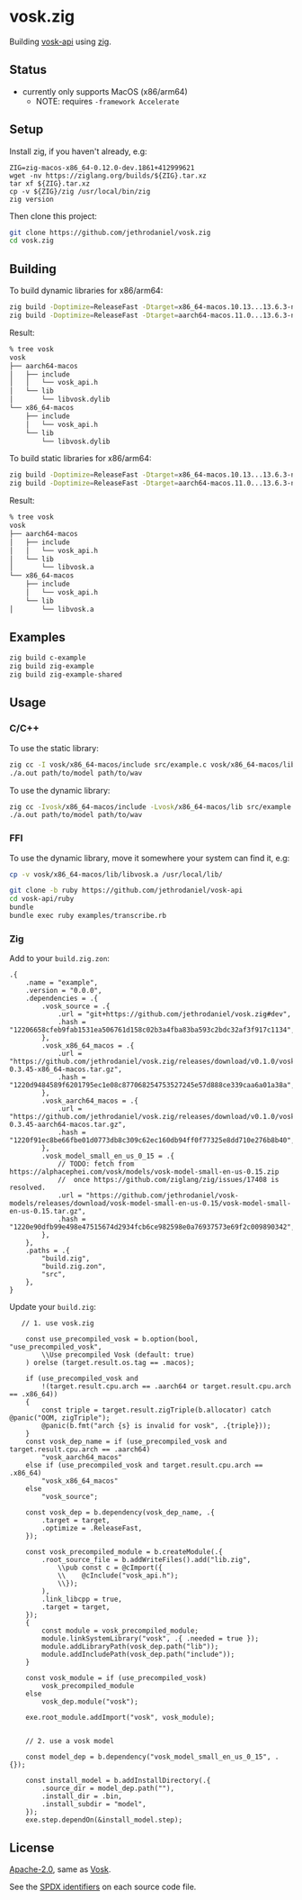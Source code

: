 <!-- Copyright 2023-present, Mark Delk -->
<!-- SPDX-License-Identifier: Apache-2.0 -->

# vosk.zig

Building [vosk-api](https://github.com/alphacep/vosk-api) using [zig](https://ziglang.org).

## Status

- currently only supports MacOS (x86/arm64)
  - NOTE: requires `-framework Accelerate`

## Setup

Install zig, if you haven't already, e.g:

```
ZIG=zig-macos-x86_64-0.12.0-dev.1861+412999621
wget -nv https://ziglang.org/builds/${ZIG}.tar.xz
tar xf ${ZIG}.tar.xz
cp -v ${ZIG}/zig /usr/local/bin/zig
zig version
```

Then clone this project:
```sh
git clone https://github.com/jethrodaniel/vosk.zig
cd vosk.zig
```

## Building

To build dynamic libraries for x86/arm64:

```sh
zig build -Doptimize=ReleaseFast -Dtarget=x86_64-macos.10.13...13.6.3-none -p vosk/x86_64-macos shared
zig build -Doptimize=ReleaseFast -Dtarget=aarch64-macos.11.0...13.6.3-none -p vosk/aarch64-macos shared
```

Result:
```sh
% tree vosk
vosk
├── aarch64-macos
│   ├── include
│   │   └── vosk_api.h
│   └── lib
│       └── libvosk.dylib
└── x86_64-macos
    ├── include
    │   └── vosk_api.h
    └── lib
        └── libvosk.dylib
```

To build static libraries for x86/arm64:

```sh
zig build -Doptimize=ReleaseFast -Dtarget=x86_64-macos.10.13...13.6.3-none -p vosk/x86_64-macos static
zig build -Doptimize=ReleaseFast -Dtarget=aarch64-macos.11.0...13.6.3-none -p vosk/aarch64-macos static
```

Result:
```sh
% tree vosk
vosk
├── aarch64-macos
│   ├── include
│   │   └── vosk_api.h
│   └── lib
│       └── libvosk.a
└── x86_64-macos
    ├── include
    │   └── vosk_api.h
    └── lib
│       └── libvosk.a
```

## Examples

```sh
zig build c-example
zig build zig-example
zig build zig-example-shared
```

## Usage

### C/C++

To use the static library:

```sh
zig cc -I vosk/x86_64-macos/include src/example.c vosk/x86_64-macos/lib/libvosk.a -framework Accelerate -lc++
./a.out path/to/model path/to/wav
```

To use the dynamic library:

```sh
zig cc -Ivosk/x86_64-macos/include -Lvosk/x86_64-macos/lib src/example.c -lvosk -Wl,-rpath,vosk/x86_64-macos/lib
./a.out path/to/model path/to/wav
```

### FFI

To use the dynamic library, move it somewhere your system can find it, e.g:

```sh
cp -v vosk/x86_64-macos/lib/libvosk.a /usr/local/lib/

git clone -b ruby https://github.com/jethrodaniel/vosk-api
cd vosk-api/ruby
bundle
bundle exec ruby examples/transcribe.rb
```

### Zig

Add to your `build.zig.zon`:
```zig
.{
    .name = "example",
    .version = "0.0.0",
    .dependencies = .{
        .vosk_source = .{
            .url = "git+https://github.com/jethrodaniel/vosk.zig#dev",
            .hash = "12206658cfeb9fab1531ea506761d158c02b3a4fba83ba593c2bdc32af3f917c1134",
        },
        .vosk_x86_64_macos = .{
            .url = "https://github.com/jethrodaniel/vosk.zig/releases/download/v0.1.0/vosk-0.3.45-x86_64-macos.tar.gz",
            .hash = "1220d9484589f6201795ec1e08c877068254753527245e57d888ce339caa6a01a38a",
        },
        .vosk_aarch64_macos = .{
            .url = "https://github.com/jethrodaniel/vosk.zig/releases/download/v0.1.0/vosk-0.3.45-aarch64-macos.tar.gz",
            .hash = "1220f91ec8be66fbe01d0773db8c309c62ec160db94ff0f77325e8dd710e276b8b40",
        },
        .vosk_model_small_en_us_0_15 = .{
            // TODO: fetch from https://alphacephei.com/vosk/models/vosk-model-small-en-us-0.15.zip
            //  once https://github.com/ziglang/zig/issues/17408 is resolved.
            .url = "https://github.com/jethrodaniel/vosk-models/releases/download/vosk-model-small-en-us-0.15/vosk-model-small-en-us-0.15.tar.gz",
            .hash = "1220e90dfb99e498e47515674d2934fcb6ce982598e0a76937573e69f2c009890342",
        },
    },
    .paths = .{
        "build.zig",
        "build.zig.zon",
        "src",
    },
}
```

Update your `build.zig`:
```zig
   // 1. use vosk.zig

    const use_precompiled_vosk = b.option(bool, "use_precompiled_vosk",
        \\Use precompiled Vosk (default: true)
    ) orelse (target.result.os.tag == .macos);

    if (use_precompiled_vosk and
        !(target.result.cpu.arch == .aarch64 or target.result.cpu.arch == .x86_64))
    {
        const triple = target.result.zigTriple(b.allocator) catch @panic("OOM, zigTriple");
        @panic(b.fmt("arch {s} is invalid for vosk", .{triple}));
    }
    const vosk_dep_name = if (use_precompiled_vosk and target.result.cpu.arch == .aarch64)
        "vosk_aarch64_macos"
    else if (use_precompiled_vosk and target.result.cpu.arch == .x86_64)
        "vosk_x86_64_macos"
    else
        "vosk_source";

    const vosk_dep = b.dependency(vosk_dep_name, .{
        .target = target,
        .optimize = .ReleaseFast,
    });

    const vosk_precompiled_module = b.createModule(.{
        .root_source_file = b.addWriteFiles().add("lib.zig",
            \\pub const c = @cImport({
            \\    @cInclude("vosk_api.h");
            \\});
        ),
        .link_libcpp = true,
        .target = target,
    });
    {
        const module = vosk_precompiled_module;
        module.linkSystemLibrary("vosk", .{ .needed = true });
        module.addLibraryPath(vosk_dep.path("lib"));
        module.addIncludePath(vosk_dep.path("include"));
    }

    const vosk_module = if (use_precompiled_vosk)
        vosk_precompiled_module
    else
        vosk_dep.module("vosk");

    exe.root_module.addImport("vosk", vosk_module);


    // 2. use a vosk model

    const model_dep = b.dependency("vosk_model_small_en_us_0_15", .{});

    const install_model = b.addInstallDirectory(.{
        .source_dir = model_dep.path(""),
        .install_dir = .bin,
        .install_subdir = "model",
    });
    exe.step.dependOn(&install_model.step);
```

## License

[Apache-2.0](https://spdx.org/licenses/Apache-2.0.html), same as [Vosk](https://github.com/alphacep/vosk-api).

See the [SPDX identifiers](https://spdx.dev/)  on each source code file.
